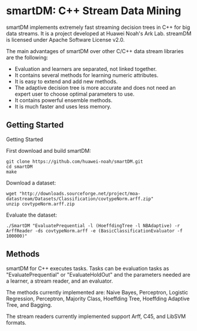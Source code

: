 smartDM: C++ Stream Data Mining 
=================

smartDM implements extremely fast streaming decision trees in C++ for big data streams. It is a project developed at Huawei Noah's Ark Lab. streamDM is licensed under Apache Software License v2.0.

The main advantages of smartDM over other C/C++ data stream libraries are the following:

- Evaluation and learners are separated, not linked together.
- It contains several methods for learning numeric attributes.
- It is easy to extend and add new methods.
- The adaptive decision tree is more accurate and does not need an expert user to choose optimal parameters to use.  
- It contains powerful ensemble methods. 
- It is much faster and uses less memory.


## Getting Started


Getting Started

First download and build smartDM:

```
git clone https://github.com/huawei-noah/smartDM.git
cd smartDM
make
```

Download a dataset:

```
wget "http://downloads.sourceforge.net/project/moa-datastream/Datasets/Classification/covtypeNorm.arff.zip"
unzip covtypeNorm.arff.zip
```

Evaluate the dataset:

```
./SmartDM "EvaluatePrequential -l (HoeffdingTree -l NBAdaptive) -r ArffReader -ds covtypeNorm.arff -e (BasicClassificationEvaluator -f 100000)"
```


## Methods

smartDM for C++ executes tasks. Tasks can be evaluation tasks as "EvaluatePrequential" or "EvaluateHoldOut" and the parameters needed are a learner, a stream reader, and an evaluator.

The methods currently implemented are: Naive Bayes, Perceptron, Logistic Regression, Perceptron, Majority Class, Hoeffding Tree, Hoeffding Adaptive Tree, and Bagging.

The stream readers currently implemented support Arff, C45, and LibSVM formats.



